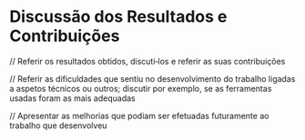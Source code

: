 # Discussão dos Resultados e Contribuições

// Referir os resultados obtidos, discuti‐los e referir as suas contribuições&#x20;

// Referir as dificuldades que sentiu no desenvolvimento do trabalho ligadas a aspetos técnicos ou outros; discutir por exemplo, se as ferramentas usadas foram as mais adequadas

&#x20;// Apresentar as melhorias que podiam ser efetuadas futuramente ao trabalho que desenvolveu
